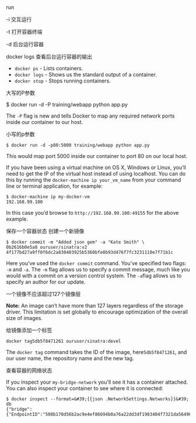 run

-i 交互运行

-t 打开容器终端

-d 后台运行容器

docker logs <containerid> 查看后台运行容器的输出

- `docker ps` - Lists containers.
- `docker logs` - Shows us the standard output of a container.
- `docker stop` - Stops running containers.

大写的P参数

$ docker run -d -P training/webapp python app.py

The `-P` flag is new and tells Docker to map any required network ports inside our container to our host.

小写的p参数

    $ docker run -d -p80:5000 training/webapp python app.py

This would map port 5000 inside our container to port 80 on our local host.

If you have been using a virtual machine on OS X, Windows or Linux, you’ll need to get the IP of the virtual host instead of using localhost. You can do this by running the `docker-machine ip your_vm_name` from your command line or terminal application, for example:

    $ docker-machine ip my-docker-vm
    192.168.99.100

In this case you’d browse to `http://192.168.99.100:49155` for the above example.

保存一个容器状态 创建一个新镜像

    $ docker commit -m "Added json gem" -a "Kate Smith" \
    0b2616b0e5a8 ouruser/sinatra:v2
    4f177bd27a9ff0f6dc2a830403925b5360bfe0b93d476f7fc3231110e7f71b1c
    

Here you’ve used the `docker commit` command. You’ve specified two flags: `-m` and `-a`. The `-m` flag allows us to specify a commit message, much like you would with a commit on a version control system. The `-a`flag allows us to specify an author for our update.

一个镜像不应该超过127个镜像层

**Note:** An image can’t have more than 127 layers regardless of the storage driver. This limitation is set globally to encourage optimization of the overall size of images.

给镜像添加一个标签

    docker tag5db5f8471261 ouruser/sinatra:devel

The `docker tag` command takes the ID of the image, here`5db5f8471261`, and our user name, the repository name and the new tag.

查看容器的网络状态

If you inspect your `my-bridge-network` you’ll see it has a container attached. You can also inspect your container to see where it is connected:

    $ docker inspect --format=&#39;{{json .NetworkSettings.Networks}}&#39;  db
    {"bridge":{"EndpointID":"508b170d56b2ac9e4ef86694b0a76a22dd3df1983404f7321da5649645bf7043","Gateway":"172.17.0.1","IPAddress":"172.17.0.3","IPPrefixLen":16,"IPv6Gateway":"","GlobalIPv6Address":"","GlobalIPv6PrefixLen":0,"MacAddress":"02:42:ac:11:00:02"}}
    